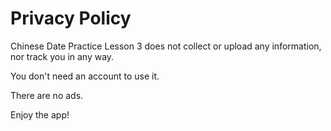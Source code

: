 # Privacy Policy

Chinese Date Practice Lesson 3 does not collect or upload any information, nor track you in any way.

You don't need an account to use it.

There are no ads.

Enjoy the app!
